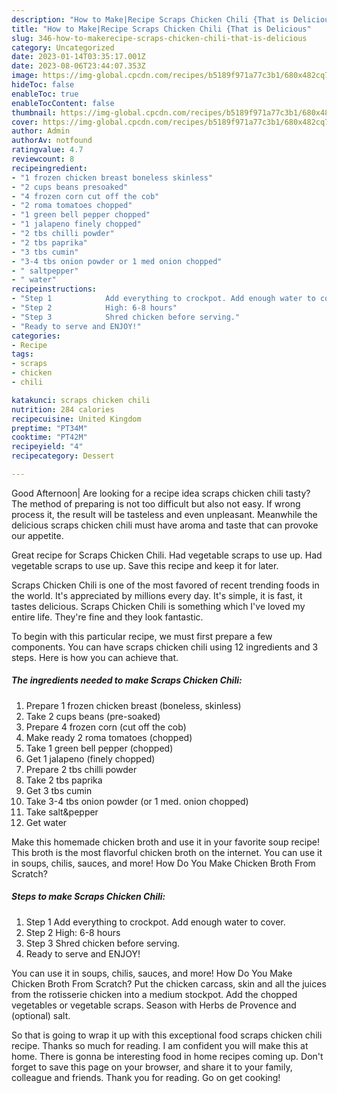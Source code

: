 ```yaml
---
description: "How to Make|Recipe Scraps Chicken Chili {That is Delicious"
title: "How to Make|Recipe Scraps Chicken Chili {That is Delicious"
slug: 346-how-to-makerecipe-scraps-chicken-chili-that-is-delicious
category: Uncategorized
date: 2023-01-14T03:35:17.001Z
date: 2023-08-06T23:44:07.353Z
image: https://img-global.cpcdn.com/recipes/b5189f971a77c3b1/680x482cq70/scraps-chicken-chili-recipe-main-photo.jpg
hideToc: false
enableToc: true
enableTocContent: false
thumbnail: https://img-global.cpcdn.com/recipes/b5189f971a77c3b1/680x482cq70/scraps-chicken-chili-recipe-main-photo.jpg
cover: https://img-global.cpcdn.com/recipes/b5189f971a77c3b1/680x482cq70/scraps-chicken-chili-recipe-main-photo.jpg
author: Admin
authorAv: notfound
ratingvalue: 4.7
reviewcount: 8
recipeingredient:
- "1 frozen chicken breast boneless skinless"
- "2 cups beans presoaked"
- "4 frozen corn cut off the cob"
- "2 roma tomatoes chopped"
- "1 green bell pepper chopped"
- "1 jalapeno finely chopped"
- "2 tbs chilli powder"
- "2 tbs paprika"
- "3 tbs cumin"
- "3-4 tbs onion powder or 1 med onion chopped"
- " saltpepper"
- " water"
recipeinstructions:
- "Step 1            Add everything to crockpot. Add enough water to cover."
- "Step 2            High: 6-8 hours"
- "Step 3            Shred chicken before serving."
- "Ready to serve and ENJOY!"
categories:
- Recipe
tags:
- scraps
- chicken
- chili

katakunci: scraps chicken chili 
nutrition: 284 calories
recipecuisine: United Kingdom
preptime: "PT34M"
cooktime: "PT42M"
recipeyield: "4"
recipecategory: Dessert

---
```



Good Afternoon| Are looking for a recipe idea scraps chicken chili tasty? The method of preparing is not too difficult but also not easy. If wrong process it, the result will be tasteless and even unpleasant. Meanwhile the delicious scraps chicken chili must have aroma and taste that can provoke our appetite.





Great recipe for Scraps Chicken Chili. Had vegetable scraps to use up. Had vegetable scraps to use up. Save this recipe and keep it for later.

Scraps Chicken Chili is one of the most favored of recent trending foods in the world. It's appreciated by millions every day. It's simple, it is fast, it tastes delicious. Scraps Chicken Chili is something which I've loved my entire life. They're fine and they look fantastic.


To begin with this particular recipe, we must first prepare a few components. You can have scraps chicken chili using 12 ingredients and 3 steps. Here is how you can achieve that.

<!--inarticleads1-->

##### The ingredients needed to make Scraps Chicken Chili:

1. Prepare 1 frozen chicken breast (boneless, skinless)
1. Take 2 cups beans (pre-soaked)
1. Prepare 4 frozen corn (cut off the cob)
1. Make ready 2 roma tomatoes (chopped)
1. Take 1 green bell pepper (chopped)
1. Get 1 jalapeno (finely chopped)
1. Prepare 2 tbs chilli powder
1. Take 2 tbs paprika
1. Get 3 tbs cumin
1. Take 3-4 tbs onion powder (or 1 med. onion chopped)
1. Take  salt&amp;pepper
1. Get  water


Make this homemade chicken broth and use it in your favorite soup recipe! This broth is the most flavorful chicken broth on the internet. You can use it in soups, chilis, sauces, and more! How Do You Make Chicken Broth From Scratch? 

<!--inarticleads2-->

##### Steps to make Scraps Chicken Chili:

1. Step 1            Add everything to crockpot. Add enough water to cover.
1. Step 2            High: 6-8 hours
1. Step 3            Shred chicken before serving.
1. Ready to serve and ENJOY!

You can use it in soups, chilis, sauces, and more! How Do You Make Chicken Broth From Scratch? Put the chicken carcass, skin and all the juices from the rotisserie chicken into a medium stockpot. Add the chopped vegetables or vegetable scraps. Season with Herbs de Provence and (optional) salt. 

So that is going to wrap it up with this exceptional food scraps chicken chili recipe. Thanks so much for reading. I am confident you will make this at home. There is gonna be interesting food in home recipes coming up. Don't forget to save this page on your browser, and share it to your family, colleague and friends. Thank you for reading. Go on get cooking!
